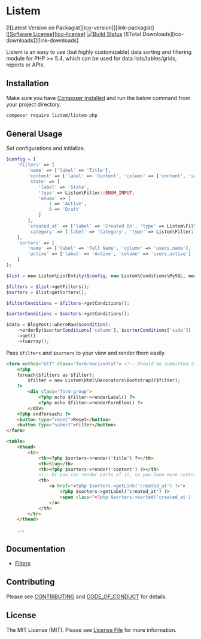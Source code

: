 # Listem

[![Latest Version on Packagist][ico-version]][link-packagist]   
[![Software License][ico-license]](LICENSE.md)
[![Build Status](https://travis-ci.org/listem/listem-php.svg?branch=master)](https://travis-ci.org/listem/listem-php)
[![Total Downloads][ico-downloads]][link-downloads]

Listem is an easy to use (but highly customizable) data sorting and filtering module for PHP >= 5.4, which can be used for data lists/tables/grids, reports or APIs.

## Installation

Make sure you have [Composer installed](https://getcomposer.org/doc/00-intro.md#globally) and run the below command from your project directory.

```bash
composer require listem/listem-php
```

## General Usage

Set configurations and initialize.

```php
$config = [
    'filters' => [
        'name' => ['label' => 'Title'],
        'content' => ['label' => 'Content', 'column' => ['content', 'summary']],
        'state' => [
            'label' => 'State',
            'type' => Listem\Filter::ENUM_INPUT,
            'enums' => [
                1 => 'Active',
                0 => 'Draft'
            ]
        ],
        'created_at' => ['label' => 'Created On', 'type' => Listem\Filter::DATE],
        'category' => ['label' => 'Category', 'type' => Listem\Filter::ENUM_SELECT]
    ],
    'sorters' => [
        'name' => ['label' => 'Full Name', 'column' => 'users.name'],
        'active' => ['label' => 'Active', 'column' => 'users.active']
    ]
];

$list = new Listem\ListEntity($config, new Listem\Conditions\MySQL, new Listem\Params\Get);

$filters = $list->getFilters();
$sorters = $list>getSorters();

$filterConditions = $filters->getConditions();

$sorterConditions = $sorters->getConditions();

$data = BlogPost::whereRaw($condition);
    ->orderBy($sorterConditions['column'], $sorterConditions['side'])
    ->get()
    ->toArray();
```


Pass `$filters` and `$sorters` to your view and render them easily.

```html
<form method="GET" class="form-horizontal"> <!-- Should be submitted to the current page -->
    <?php 
	foreach($filters as $filter): 
		$filter = new Listem\Html\Decorators\Bootstrap3($filter);
	?>
        <div class="form-group">
            <?php echo $filter->renderLabel() ?>
            <?php echo $filter->renderFormElem() ?>
        </div>
    <?php endforeach; ?>
    <button type="reset">Reset</button>
    <button type="submit">Filter</button>
</form>

<table>
    <thead>
        <tr>
            <th><?php $sorters->render('title') ?></th>
            <th>Slug</th>
            <th><?php $sorters->render('content') ?></th>
            <!-- Or you can render parts of it, so you have more control -->
            <th>
                <a href="<?php $sorters->getLink('created_at') ?>">
                    <?php $sorters->getLabel('created_at') ?>
                    <span class="<?php $sorters->sorted('created_at') ? 'up' : 'down' ?>"></span>
                </a>
            </th>
        </tr>
    </thead>

    ...
```

## Documentation

- [Filters](docs/filters.md)   

## Contributing

Please see [CONTRIBUTING](CONTRIBUTING.md) and [CODE_OF_CONDUCT](CODE_OF_CONDUCT.md) for details.

## License

The MIT License (MIT). Please see [License File](LICENSE.md) for more information.